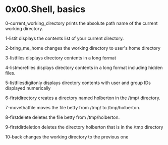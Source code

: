 # 0x00.Shell, basics

0-current_working_directory prints the absolute path name of the current working directory.


1-listit displays the contents list of your current directory.


2-bring_me_home changes the working directory to user's home directory


3-listfiles displays directory contents in a long format


4-listmorefiles displays directory contents in a long format including hidden files.


5-listfilesdigitonly displays directory contents with user and group IDs displayed numerically


6-firstdirectory creates a directory named holberton in the /tmp/ directory.


7-movethatfile moves the file betty from /tmp/ to /tmp/holberton.


8-firstdelete deletes the file betty from /tmp/holberton.


9-firstdirdeletion deletes the directory holberton that is in the /tmp directory


10-back changes the working directory to the previous one